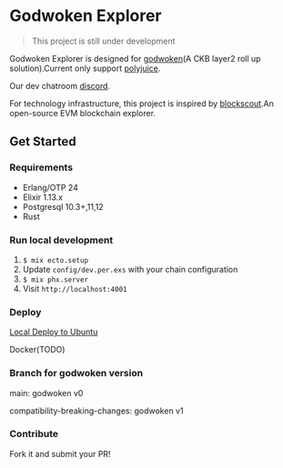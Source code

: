 # Godwoken Explorer

> This project is still under development

Godwoken Explorer is designed for [godwoken](https://github.com/nervosnetwork/godwoken)(A CKB layer2 roll up solution).Current only support [polyjuice](https://github.com/nervosnetwork/godwoken-polyjuice).

Our dev chatroom [discord](https://discord.com/channels/956765352514183188/958261584004804650).

For technology infrastructure, this project is inspired by [blockscout](https://github.com/blockscout/blockscout).An open-source EVM blockchain explorer.
## Get Started
### Requirements

- Erlang/OTP 24
- Elixir 1.13.x
- Postgresql 10.3+,11,12
- Rust

### Run local development
1. `$ mix ecto.setup`
2. Update `config/dev.per.exs` with your chain configuration
3. `$ mix phx.server`
4. Visit `http://localhost:4001`

### Deploy
[Local Deploy to Ubuntu](https://github.com/nervina-labs/godwoken_explorer/blob/main/docs/deploy_to_ubuntu.md)

Docker(TODO)

### Branch for godwoken version
main: godwoken v0

compatibility-breaking-changes: godwoken v1
### Contribute
Fork it and submit your PR!
